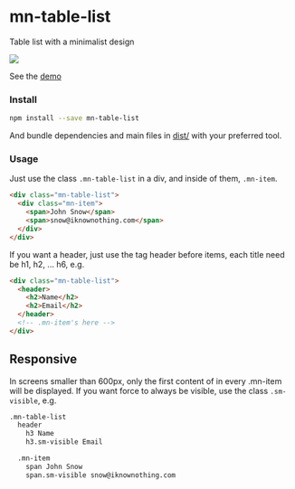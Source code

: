 # mn-table-list

Table list with a minimalist design

<a href="https://minimalist-components.github.io/mn-table-list/">
<img src="https://raw.githubusercontent.com/minimalist-components/mn-table-list/master/preview.png">
</a>

See the [demo](https://minimalist-components.github.io/mn-table-list/)

### Install

```sh
npm install --save mn-table-list
```

And bundle dependencies and main files in [dist/](https://github.com/minimalist-components/mn-table-list/tree/master/dist) with your preferred tool.


### Usage

Just use the class `.mn-table-list` in a div, and inside of them, `.mn-item`.

```html
<div class="mn-table-list">
  <div class="mn-item">
    <span>John Snow</span>
    <span>snow@iknownothing.com</span>
  </div>
</div>
```


If you want a header, just use the tag header before items, each title need be h1, h2, ... h6, e.g.

```html
<div class="mn-table-list">
  <header>
    <h2>Name</h2>
    <h2>Email</h2>
  </header>
  <!-- .mn-item's here -->
</div>
```


## Responsive

In screens smaller than 600px, only the first content of in every .mn-item will be displayed. If you want force to always be visible, use the class `.sm-visible`, e.g.

```html
.mn-table-list
  header
    h3 Name
    h3.sm-visible Email

  .mn-item
    span John Snow
    span.sm-visible snow@iknownothing.com
```




